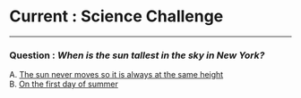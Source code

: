 # Current : Science Challenge
---

### Question : _When is the sun tallest in the sky in New York?_

A. [The sun never moves so it is always at the same height](pink.md)  
B. [On the first day of summer](red.md)  